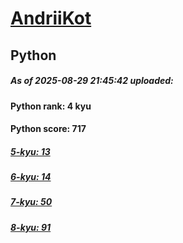 # [AndriiKot](https://www.codewars.com/users/AndriiKot) 
## Python

##### As of 2025-08-29 21:45:42 uploaded:

#### Python rank: 4 kyu

#### Python score: 717

##### [5-kyu: 13](https://github.com/AndriiKot/Python__CodeWars/tree/main/kyu-5)

##### [6-kyu: 14](https://github.com/AndriiKot/Python__CodeWars/tree/main/kyu-6)

##### [7-kyu: 50](https://github.com/AndriiKot/Python__CodeWars/tree/main/kyu-7)

##### [8-kyu: 91](https://github.com/AndriiKot/Python__CodeWars/tree/main/kyu-8)

